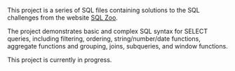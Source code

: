 This project is a series of SQL files containing solutions to the SQL challenges from the website [SQL Zoo](https://sqlzoo.net/wiki/SQL_Tutorial).

The project demonstrates basic and complex SQL syntax for SELECT queries, including filtering, ordering, string/number/date functions, aggregate functions and grouping, joins, subqueries, and window functions.

This project is currently in progress.
